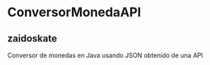 <h1> ConversorMonedaAPI</h1>
<h2>zaidoskate</h2>
<p>Conversor de monedas en Java usando JSON obtenido de una API</p>
